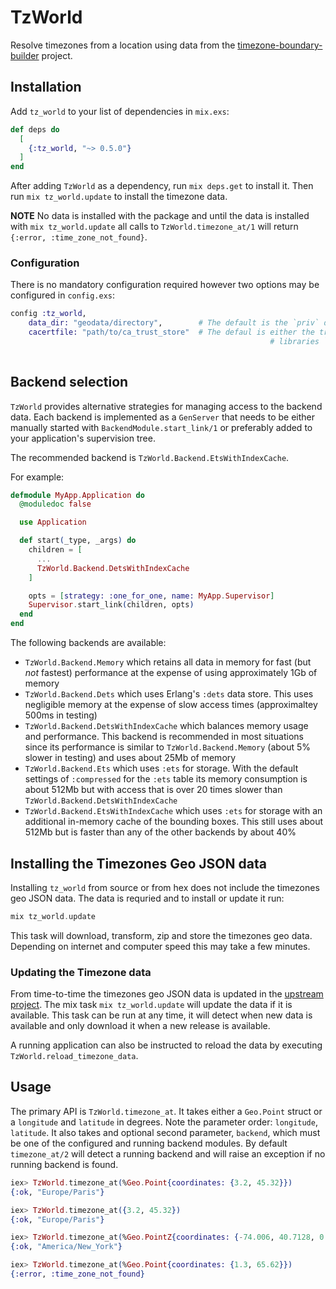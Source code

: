# TzWorld

Resolve timezones from a location using data from the [timezone-boundary-builder](https://github.com/evansiroky/timezone-boundary-builder) project.

## Installation

Add `tz_world` to your list of dependencies in `mix.exs`:

```elixir
def deps do
  [
    {:tz_world, "~> 0.5.0"}
  ]
end
```

After adding `TzWorld` as a dependency, run `mix deps.get` to install it. Then run `mix tz_world.update` to install the timezone data.

**NOTE** No data is installed with the package and until the data is installed with `mix tz_world.update` all calls to `TzWorld.timezone_at/1` will return `{:error, :time_zone_not_found}`.

### Configuration

There is no mandatory configuration required however two options may be configured in `config.exs`:

```elixir
config :tz_world,
	data_dir: "geodata/directory",        # The default is the `priv` directory of `:tz_world`
	cacertfile: "path/to/ca_trust_store"  # The defaul is either the trust store included in the
									                      # libraries `CAStore` or `certifi` or the platform
																				# trust store.
```

## Backend selection

`TzWorld` provides alternative strategies for managing access to the backend data. Each backend is implemented as a `GenServer` that needs to be either manually started with `BackendModule.start_link/1` or preferably added to your application's supervision tree.

The recommended backend is `TzWorld.Backend.EtsWithIndexCache`.

For example:
```elixir
defmodule MyApp.Application do
  @moduledoc false

  use Application

  def start(_type, _args) do
    children = [
      ...
      TzWorld.Backend.DetsWithIndexCache
    ]

    opts = [strategy: :one_for_one, name: MyApp.Supervisor]
    Supervisor.start_link(children, opts)
  end
end
```
The following backends are available:

* `TzWorld.Backend.Memory` which retains all data in memory for fast (but *not* fastest) performance at the expense of using approximately 1Gb of memory
* `TzWorld.Backend.Dets` which uses Erlang's `:dets` data store. This uses negligible memory at the expense of slow access times (approximaltey 500ms in testing)
* `TzWorld.Backend.DetsWithIndexCache` which balances memory usage and performance. This backend is recommended in most situations since its performance is similar to `TzWorld.Backend.Memory` (about 5% slower in testing) and uses about 25Mb of memory
* `TzWorld.Backend.Ets` which uses `:ets` for storage. With the default settings of `:compressed` for the `:ets` table its memory consumption is about 512Mb  but with access that is over 20 times slower than `TzWorld.Backend.DetsWithIndexCache`
* `TzWorld.Backend.EtsWithIndexCache` which uses `:ets` for storage with an additional in-memory cache of the bounding boxes. This still uses about 512Mb but is faster than any of the other backends by about 40%

## Installing the Timezones Geo JSON data

Installing `tz_world` from source or from hex does not include the timezones geo JSON data. The data is requried and to install or update it run:
```elixir
mix tz_world.update
```
This task will download, transform, zip and store the timezones geo data. Depending on internet and computer speed this may take a few minutes.

### Updating the Timezone data

From time-to-time the timezones geo JSON data is updated in the [upstream project](https://github.com/evansiroky/timezone-boundary-builder/releases). The mix task `mix tz_world.update` will update the data if it is available. This task can be run at any time, it will detect when new data is available and only download it when a new release is available.

A running application can also be instructed to reload the data by executing `TzWorld.reload_timezone_data`.

## Usage

The primary API is `TzWorld.timezone_at`. It takes either a `Geo.Point` struct or a `longitude` and `latitude` in degrees. Note the parameter order: `longitude`, `latitude`. It also takes and optional second parameter, `backend`, which must be one of the configured and running backend modules.  By default `timezone_at/2` will detect a running backend and will raise an exception if no running backend is found.

```elixir
iex> TzWorld.timezone_at(%Geo.Point{coordinates: {3.2, 45.32}})
{:ok, "Europe/Paris"}

iex> TzWorld.timezone_at({3.2, 45.32})
{:ok, "Europe/Paris"}

iex> TzWorld.timezone_at(%Geo.PointZ{coordinates: {-74.006, 40.7128, 0.0}})
{:ok, "America/New_York"}

iex> TzWorld.timezone_at(%Geo.Point{coordinates: {1.3, 65.62}})
{:error, :time_zone_not_found}
```
